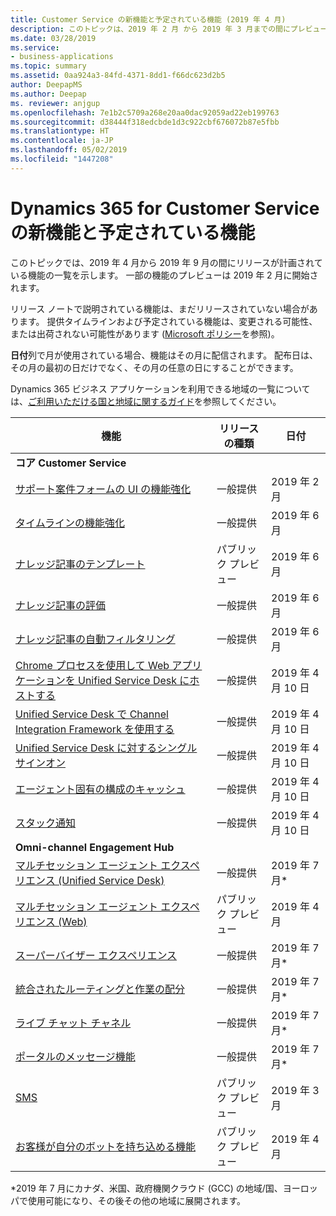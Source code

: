 ```yaml
---
title: Customer Service の新機能と予定されている機能 (2019 年 4 月)
description: このトピックは、2019 年 2 月 から 2019 年 3 月までの間にプレビューになり、2019 年 4 月から 2019 年 9 月までの間にリリース予定の機能の一覧を示します。
ms.date: 03/28/2019
ms.service:
- business-applications
ms.topic: summary
ms.assetid: 0aa924a3-84fd-4371-8dd1-f66dc623d2b5
author: DeepapMS
ms.author: Deepap
ms. reviewer: anjgup
ms.openlocfilehash: 7e1b2c5709a268e20aa0dac92059ad22eb199763
ms.sourcegitcommit: d38444f318edcbde1d3c922cbf676072b87e5fbb
ms.translationtype: HT
ms.contentlocale: ja-JP
ms.lasthandoff: 05/02/2019
ms.locfileid: "1447208"
---
```

#  <a name="whats-new-and-planned-for-dynamics-365-for-customer-service"></a>Dynamics 365 for Customer Service の新機能と予定されている機能 

このトピックでは、2019 年 4 月から 2019 年 9 月の間にリリースが計画されている機能の一覧を示します。 一部の機能のプレビューは 2019 年 2 月に開始されます。 

リリース ノートで説明されている機能は、まだリリースされていない場合があります。 提供タイムラインおよび予定されている機能は、変更される可能性、または出荷されない可能性があります ([Microsoft ポリシー](https://go.microsoft.com/fwlink/p/?linkid=2007332)を参照)。

**日付**列で月が使用されている場合、機能はその月に配信されます。 配布日は、その月の最初の日だけでなく、その月の任意の日にすることができます。

Dynamics 365 ビジネス アプリケーションを利用できる地域の一覧については、[ご利用いただける国と地域に関するガイド](https://aka.ms/dynamics_365_international_availability_deck)を参照してください。


| 機能                                                                          | リリースの種類         | 日付 |
|----------------------------------------------------------------------------------|----------------------|----------------------|
| **コア Customer Service**       |        |        |
| [サポート案件フォームの UI の機能強化](dynamics365-customer-service/customer-service-key-enhancements.md#case-form-ui-enhancements)      |  一般提供       |  2019 年 2 月      |
| [タイムラインの機能強化](dynamics365-customer-service/customer-service-key-enhancements.md#timeline-enhancements)    |  一般提供       |  2019 年 6 月      |
| [ナレッジ記事のテンプレート](knowledge-management/km-templates.md)                              | パブリック プレビュー | 2019 年 6 月             |
| [ナレッジ記事の評価](knowledge-management/knowledge-article-rating.md)                                | 一般提供      | 2019 年 6 月    |
| [ナレッジ記事の自動フィルタリング](knowledge-management/auto-filter-knowledge-articles.md)                                  | 一般提供       | 2019 年 6 月    |
| [Chrome プロセスを使用して Web アプリケーションを Unified Service Desk にホストする](dynamics365-customer-service/unified-service-desk/use-chrome-browser-host-web-applications.md) | 一般提供 | 2019 年 4 月 10 日 |
| [Unified Service Desk で Channel Integration Framework を使用する](dynamics365-customer-service/unified-service-desk/use-channel-integration-framework-unified-service-desk.md) | 一般提供 | 2019 年 4 月 10 日 |
| [Unified Service Desk に対するシングル サインオン](dynamics365-customer-service/unified-service-desk/Single-Sign-On-for-Unified-Service-Desk.md) | 一般提供 | 2019 年 4 月 10 日 |
| [エージェント固有の構成のキャッシュ](dynamics365-customer-service/unified-service-desk/Cache-specific-configurations-for-agents.md) | 一般提供 | 2019 年 4 月 10 日 |
| [スタック通知](dynamics365-customer-service/unified-service-desk/StackNotification.md) | 一般提供 | 2019 年 4 月 10 日 |
| **Omni-channel Engagement Hub**       |        |        |
| [マルチセッション エージェント エクスペリエンス (Unified Service Desk)](omni-channel-engagement-hub/multi-session-agent-experiences-web-usd.md) | 一般提供 | 2019 年 7 月\*           |
| [マルチセッション エージェント エクスペリエンス (Web)](omni-channel-engagement-hub/multi-session-agent-experiences-web-usd.md) | パブリック プレビュー | 2019 年 4 月           |
| [スーパーバイザー エクスペリエンス](omni-channel-engagement-hub/supervisor-experiences.md)        | 一般提供 | 2019 年 7 月\*           |
| [統合されたルーティングと作業の配分](omni-channel-engagement-hub/unified-routing-work-distribution.md)  | 一般提供 | 2019 年 7 月\*           |
| [ライブ チャット チャネル](omni-channel-engagement-hub/live-chat-channel.md)         | 一般提供 | 2019 年 7 月\*           |
| [ポータルのメッセージ機能](omni-channel-engagement-hub/portal-messaging.md)             | 一般提供 | 2019 年 7 月\*             |
| [SMS](omni-channel-engagement-hub/sms.md)                                | パブリック プレビュー       | 2019 年 3 月             |
| [お客様が自分のボットを持ち込める機能](omni-channel-engagement-hub/customer-owned-bots-omni-channel-engagement-hub.md)       | パブリック プレビュー       | 2019 年 4 月             |

\*2019 年 7 月にカナダ、米国、政府機関クラウド (GCC) の地域/国、ヨーロッパで使用可能になり、その後その他の地域に展開されます。

